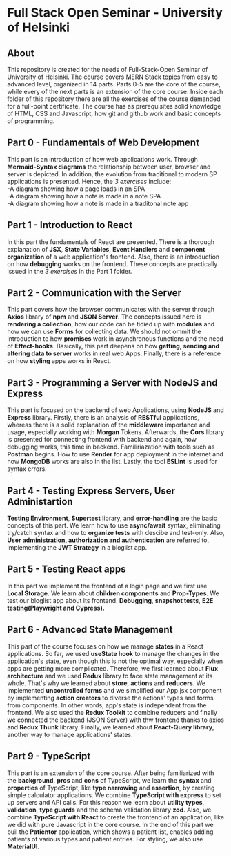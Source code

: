 # Full Stack Open Seminar - University of Helsinki<br/>

## About <br/>
This repository is created for the needs of Full-Stack-Open Seminar of University of Helsinki. The course covers MERN Stack topics from easy to advanced level, organized in 14 parts. Parts 0-5 are the core of the course, while every of the next parts is an extension of the core course. Inside each folder of this repository there are all the exercises of the course demanded for a full-point certificate. The course has as prerequisites solid knowledge of HTML, CSS and Javascript, how git and github work and basic concepts of programming. 

## Part 0 - Fundamentals of Web Development
This part is an introduction of how web applications work. Through **Mermaid-Syntax diagrams** the relationship between user, browser and server is depicted. In addition, the evolution from traditional to modern SP applications is presented. Hence, the *3 exercises* include:<br/>
-A diagram showing how a page loads in an SPA<br/>
-A diagram showing how a note is made in a note SPA<br/>
-A diagram showing how a note is made in a traditonal note app <br/>

## Part 1 - Introduction to React
In this part the fundamentals of React are presented. There is a thorough explanation of **JSX**, **State Variables**, **Event Handlers** and **component organization** of a web application's frontend. Also, there is an introduction on how **debugging** works on the frontend. These concepts are practically issued in the *3 exercises* in the Part 1 folder.<br/>

## Part 2 - Communication with the Server
This part covers how the browser communicates with the server through **Axios** library of **npm** and **JSON Server**. The concepts issued here is **rendering a collection**, how our code can be tidied up with **modules** and how we can use **Forms** for collecting data. We should not ommit the introduction to how **promises** work in asynchronous functions and the need of **Effect-hooks**. Basically, this part deepens on how **getting, sending and altering data to server** works in real web Apps. Finally, there is a reference on how **styling** apps works in React. <br/>

## Part 3 - Programming a Server with NodeJS and Express
This part is focused on the backend of web Applications, using **NodeJS** and **Express** library. Firstly, there is an analysis of **RESTful** applications, whereas there is a solid explanation of the **middleware** importance and usage, especially working with **Morgan** Tokens. Afterwards, the **Cors** library is presented for connecting frontend with backend and again, how debugging works, this time in backend. Familiriazation with tools such as **Postman** begins. How to use **Render** for app deployment in the internet and how **MongoDB** works are also in the list. Lastly, the tool **ESLint** is used for syntax errors.

## Part 4 - Testing Express Servers, User Administartion
**Testing Environment**, **Supertest** library, and **error-handling** are the basic concepts of this part. We learn how to use **async/await** syntax, eliminating try/catch syntax and how to **organize tests** with descibe and test-only. Also, **User administration, authorization and authentication** are referred to, implementing the **JWT Strategy** in a bloglist app.

## Part 5 - Testing React apps
In this part we implement the frontend of a login page and we first use **Local Storage**. We learn about **children components** and **Prop-Types**. We test our bloglist app about its frontend. **Debugging**, **snapshot tests**, **E2E testing(Playwright and Cypress).**

## Part 6 - Advanced State Management
This part of the course focuses on how we manage **states** in a React applications. So far, we used **useState hook** to manage the changes in the application's state, even though this is not the optimal way, especially when apps are getting more complicated. Therefore, we first learned about **Flux architecture** and we used **Redux** library to face state management at its whole. That's why we learned about **store**, **actions** and **reducers**. We implemented **uncontrolled forms** and we simplified our App.jsx component by implementing **action creators** to diverse the actions' types and forms from components. In other words, app's state is independent from the frontend. We also used the **Redux Toolkit** to combine reducers and finally we connected the backend (JSON Server) with thw frontend thanks to axios and **Redux Thunk** library. Finally, we learned about **React-Query library**, another way to manage applications' states. 

## Part 9 - TypeScript
This part is an extension of the core course. After being familiarized with the **background**, **pros** and **cons** of TypeScript, we learn the **syntax** and **properties** of TypeScript, like **type narrowing** and **assertion**, by creating simple calculator applications. We combine **TypeScript with express** to set up servers and API calls. For this reason we learn about **utility types**, **validation**, **type guards** and the schema validation library **zod**. Also, we combine **TypeScript with React** to create the frontend of an application, like we did with pure Javascript in the core course. In the end of this part we buil the **Patientor** application, which shows a patient list, enables adding patients of various types and patient entries. For styling, we also use **MaterialUI**. 
